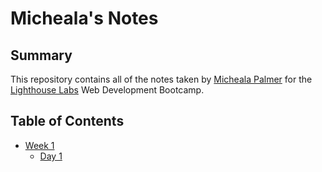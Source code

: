 # Micheala's Notes

## Summary 

This repository contains all of the notes taken by [Micheala Palmer](https://github.com/michealap) for the [Lighthouse Labs](https://www.lighthouselabs.ca/) Web Development Bootcamp.


## Table of Contents
* [Week 1](/Week_1)
  * [Day 1](/Week_1/Day_1)
